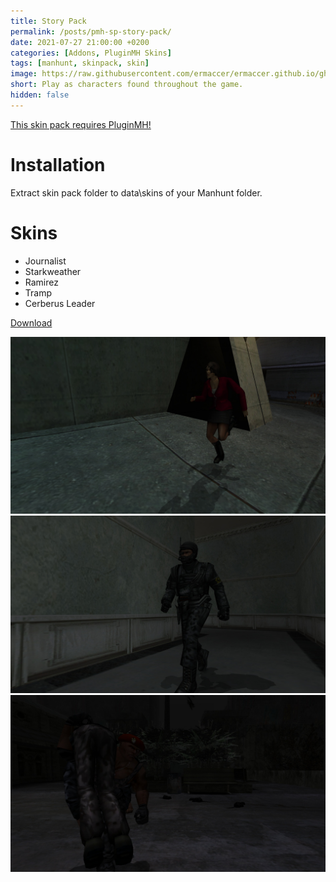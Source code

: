 ```yaml
---
title: Story Pack
permalink: /posts/pmh-sp-story-pack/
date: 2021-07-27 21:00:00 +0200
categories: [Addons, PluginMH Skins]
tags: [manhunt, skinpack, skin]   
image: https://raw.githubusercontent.com/ermaccer/ermaccer.github.io/gh-pages/assets/pmhsp/story/2.jpg
short: Play as characters found throughout the game.
hidden: false
---
```


[This skin pack requires PluginMH!](https://ermaccer.github.io/posts/pluginmh/)

# Installation
Extract skin pack folder to data\skins of your Manhunt folder.

# Skins
- Journalist
- Starkweather
- Ramirez
- Tramp
- Cerberus Leader

[Download](https://drive.google.com/file/d/1t4uPGEcPIqVbOtv64dnquGjCf-N4YnME/view?usp=sharing)




![Preview](https://raw.githubusercontent.com/ermaccer/ermaccer.github.io/gh-pages/assets/pmhsp/story/1.jpg)
![Preview](https://raw.githubusercontent.com/ermaccer/ermaccer.github.io/gh-pages/assets/pmhsp/story/2.jpg)
![Preview](https://raw.githubusercontent.com/ermaccer/ermaccer.github.io/gh-pages/assets/pmhsp/story/3.jpg)


